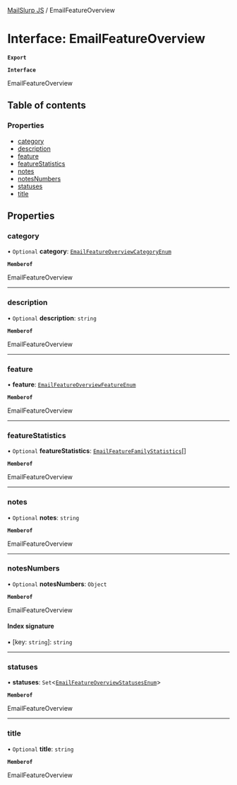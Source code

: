 [MailSlurp JS](../README.md) / EmailFeatureOverview

# Interface: EmailFeatureOverview

**`Export`**

**`Interface`**

EmailFeatureOverview

## Table of contents

### Properties

- [category](EmailFeatureOverview.md#category)
- [description](EmailFeatureOverview.md#description)
- [feature](EmailFeatureOverview.md#feature)
- [featureStatistics](EmailFeatureOverview.md#featurestatistics)
- [notes](EmailFeatureOverview.md#notes)
- [notesNumbers](EmailFeatureOverview.md#notesnumbers)
- [statuses](EmailFeatureOverview.md#statuses)
- [title](EmailFeatureOverview.md#title)

## Properties

### category

• `Optional` **category**: [`EmailFeatureOverviewCategoryEnum`](../enums/EmailFeatureOverviewCategoryEnum.md)

**`Memberof`**

EmailFeatureOverview

___

### description

• `Optional` **description**: `string`

**`Memberof`**

EmailFeatureOverview

___

### feature

• **feature**: [`EmailFeatureOverviewFeatureEnum`](../enums/EmailFeatureOverviewFeatureEnum.md)

**`Memberof`**

EmailFeatureOverview

___

### featureStatistics

• `Optional` **featureStatistics**: [`EmailFeatureFamilyStatistics`](EmailFeatureFamilyStatistics.md)[]

**`Memberof`**

EmailFeatureOverview

___

### notes

• `Optional` **notes**: `string`

**`Memberof`**

EmailFeatureOverview

___

### notesNumbers

• `Optional` **notesNumbers**: `Object`

**`Memberof`**

EmailFeatureOverview

#### Index signature

▪ [key: `string`]: `string`

___

### statuses

• **statuses**: `Set`<[`EmailFeatureOverviewStatusesEnum`](../enums/EmailFeatureOverviewStatusesEnum.md)\>

**`Memberof`**

EmailFeatureOverview

___

### title

• `Optional` **title**: `string`

**`Memberof`**

EmailFeatureOverview
